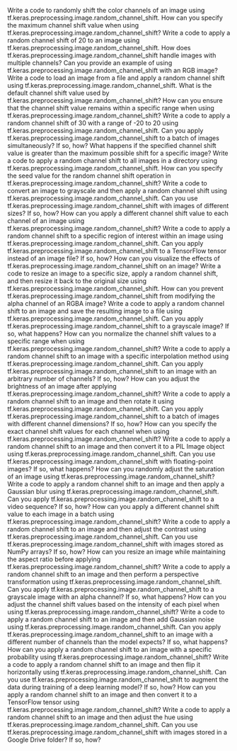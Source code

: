 Write a code to randomly shift the color channels of an image using tf.keras.preprocessing.image.random_channel_shift.
How can you specify the maximum channel shift value when using tf.keras.preprocessing.image.random_channel_shift?
Write a code to apply a random channel shift of 20 to an image using tf.keras.preprocessing.image.random_channel_shift.
How does tf.keras.preprocessing.image.random_channel_shift handle images with multiple channels?
Can you provide an example of using tf.keras.preprocessing.image.random_channel_shift with an RGB image?
Write a code to load an image from a file and apply a random channel shift using tf.keras.preprocessing.image.random_channel_shift.
What is the default channel shift value used by tf.keras.preprocessing.image.random_channel_shift?
How can you ensure that the channel shift value remains within a specific range when using tf.keras.preprocessing.image.random_channel_shift?
Write a code to apply a random channel shift of 30 with a range of -20 to 20 using tf.keras.preprocessing.image.random_channel_shift.
Can you apply tf.keras.preprocessing.image.random_channel_shift to a batch of images simultaneously? If so, how?
What happens if the specified channel shift value is greater than the maximum possible shift for a specific image?
Write a code to apply a random channel shift to all images in a directory using tf.keras.preprocessing.image.random_channel_shift.
How can you specify the seed value for the random channel shift operation in tf.keras.preprocessing.image.random_channel_shift?
Write a code to convert an image to grayscale and then apply a random channel shift using tf.keras.preprocessing.image.random_channel_shift.
Can you use tf.keras.preprocessing.image.random_channel_shift with images of different sizes? If so, how?
How can you apply a different channel shift value to each channel of an image using tf.keras.preprocessing.image.random_channel_shift?
Write a code to apply a random channel shift to a specific region of interest within an image using tf.keras.preprocessing.image.random_channel_shift.
Can you apply tf.keras.preprocessing.image.random_channel_shift to a TensorFlow tensor instead of an image file? If so, how?
How can you visualize the effects of tf.keras.preprocessing.image.random_channel_shift on an image?
Write a code to resize an image to a specific size, apply a random channel shift, and then resize it back to the original size using tf.keras.preprocessing.image.random_channel_shift.
How can you prevent tf.keras.preprocessing.image.random_channel_shift from modifying the alpha channel of an RGBA image?
Write a code to apply a random channel shift to an image and save the resulting image to a file using tf.keras.preprocessing.image.random_channel_shift.
Can you apply tf.keras.preprocessing.image.random_channel_shift to a grayscale image? If so, what happens?
How can you normalize the channel shift values to a specific range when using tf.keras.preprocessing.image.random_channel_shift?
Write a code to apply a random channel shift to an image with a specific interpolation method using tf.keras.preprocessing.image.random_channel_shift.
Can you apply tf.keras.preprocessing.image.random_channel_shift to an image with an arbitrary number of channels? If so, how?
How can you adjust the brightness of an image after applying tf.keras.preprocessing.image.random_channel_shift?
Write a code to apply a random channel shift to an image and then rotate it using tf.keras.preprocessing.image.random_channel_shift.
Can you apply tf.keras.preprocessing.image.random_channel_shift to a batch of images with different channel dimensions? If so, how?
How can you specify the exact channel shift values for each channel when using tf.keras.preprocessing.image.random_channel_shift?
Write a code to apply a random channel shift to an image and then convert it to a PIL Image object using tf.keras.preprocessing.image.random_channel_shift.
Can you use tf.keras.preprocessing.image.random_channel_shift with floating-point images? If so, what happens?
How can you randomly adjust the saturation of an image using tf.keras.preprocessing.image.random_channel_shift?
Write a code to apply a random channel shift to an image and then apply a Gaussian blur using tf.keras.preprocessing.image.random_channel_shift.
Can you apply tf.keras.preprocessing.image.random_channel_shift to a video sequence? If so, how?
How can you apply a different channel shift value to each image in a batch using tf.keras.preprocessing.image.random_channel_shift?
Write a code to apply a random channel shift to an image and then adjust the contrast using tf.keras.preprocessing.image.random_channel_shift.
Can you use tf.keras.preprocessing.image.random_channel_shift with images stored as NumPy arrays? If so, how?
How can you resize an image while maintaining the aspect ratio before applying tf.keras.preprocessing.image.random_channel_shift?
Write a code to apply a random channel shift to an image and then perform a perspective transformation using tf.keras.preprocessing.image.random_channel_shift.
Can you apply tf.keras.preprocessing.image.random_channel_shift to a grayscale image with an alpha channel? If so, what happens?
How can you adjust the channel shift values based on the intensity of each pixel when using tf.keras.preprocessing.image.random_channel_shift?
Write a code to apply a random channel shift to an image and then add Gaussian noise using tf.keras.preprocessing.image.random_channel_shift.
Can you apply tf.keras.preprocessing.image.random_channel_shift to an image with a different number of channels than the model expects? If so, what happens?
How can you apply a random channel shift to an image with a specific probability using tf.keras.preprocessing.image.random_channel_shift?
Write a code to apply a random channel shift to an image and then flip it horizontally using tf.keras.preprocessing.image.random_channel_shift.
Can you use tf.keras.preprocessing.image.random_channel_shift to augment the data during training of a deep learning model? If so, how?
How can you apply a random channel shift to an image and then convert it to a TensorFlow tensor using tf.keras.preprocessing.image.random_channel_shift?
Write a code to apply a random channel shift to an image and then adjust the hue using tf.keras.preprocessing.image.random_channel_shift.
Can you use tf.keras.preprocessing.image.random_channel_shift with images stored in a Google Drive folder? If so, how?